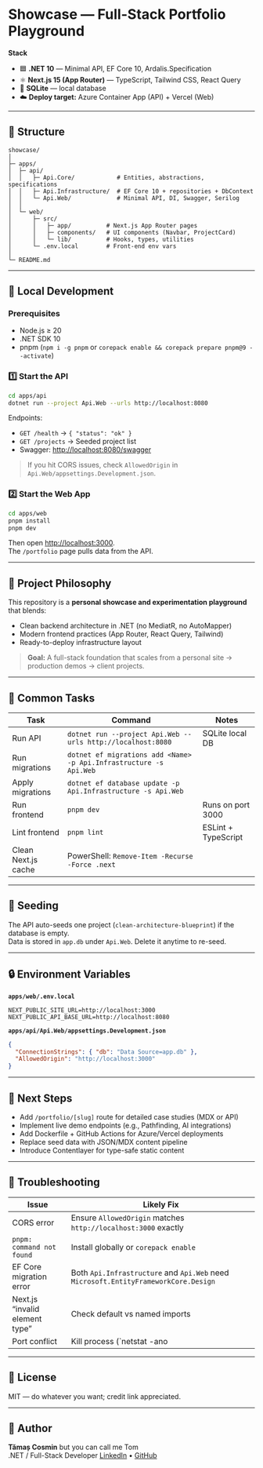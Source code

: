 # Showcase — Full-Stack Portfolio Playground

**Stack**
- 🟦 **.NET 10** — Minimal API, EF Core 10, Ardalis.Specification  
- ⚛️ **Next.js 15 (App Router)** — TypeScript, Tailwind CSS, React Query  
- 🐘 **SQLite** — local database  
- ☁️ **Deploy target:** Azure Container App (API) + Vercel (Web)

---

## 🧩 Structure
```
showcase/
│
├─ apps/
│  ├─ api/
│  │   ├─ Api.Core/            # Entities, abstractions, specifications
│  │   ├─ Api.Infrastructure/  # EF Core 10 + repositories + DbContext
│  │   └─ Api.Web/             # Minimal API, DI, Swagger, Serilog
│  │
│  └─ web/
│      ├─ src/
│      │   ├─ app/          # Next.js App Router pages
│      │   ├─ components/   # UI components (Navbar, ProjectCard)
│      │   └─ lib/          # Hooks, types, utilities
│      └─ .env.local        # Front-end env vars
│
└─ README.md
```

---

## 🚀 Local Development

### Prerequisites
- Node.js ≥ 20  
- .NET SDK 10  
- pnpm (`npm i -g pnpm` or `corepack enable && corepack prepare pnpm@9 --activate`)

### 1️⃣ Start the API
```bash
cd apps/api
dotnet run --project Api.Web --urls http://localhost:8080
```

Endpoints:
- `GET /health` → `{ "status": "ok" }`
- `GET /projects` → Seeded project list
- Swagger: [http://localhost:8080/swagger](http://localhost:8080/swagger)

> If you hit CORS issues, check `AllowedOrigin` in `Api.Web/appsettings.Development.json`.

### 2️⃣ Start the Web App
```bash
cd apps/web
pnpm install
pnpm dev
```

Then open [http://localhost:3000](http://localhost:3000).  
The `/portfolio` page pulls data from the API.

---

## 🧱 Project Philosophy
This repository is a **personal showcase and experimentation playground** that blends:

- Clean backend architecture in .NET (no MediatR, no AutoMapper)  
- Modern frontend practices (App Router, React Query, Tailwind)  
- Ready-to-deploy infrastructure layout  

> **Goal:** A full-stack foundation that scales from a personal site → production demos → client projects.

---

## 🔧 Common Tasks

| Task | Command | Notes |
|------|----------|-------|
| Run API | `dotnet run --project Api.Web --urls http://localhost:8080` | SQLite local DB |
| Run migrations | `dotnet ef migrations add <Name> -p Api.Infrastructure -s Api.Web` | |
| Apply migrations | `dotnet ef database update -p Api.Infrastructure -s Api.Web` | |
| Run frontend | `pnpm dev` | Runs on port 3000 |
| Lint frontend | `pnpm lint` | ESLint + TypeScript |
| Clean Next.js cache | PowerShell: `Remove-Item -Recurse -Force .next` | |

---

## 🌱 Seeding
The API auto-seeds one project (`clean-architecture-blueprint`) if the database is empty.  
Data is stored in `app.db` under `Api.Web`. Delete it anytime to re-seed.

---

## 🔒 Environment Variables

**`apps/web/.env.local`**
```
NEXT_PUBLIC_SITE_URL=http://localhost:3000
NEXT_PUBLIC_API_BASE_URL=http://localhost:8080
```

**`apps/api/Api.Web/appsettings.Development.json`**
```json
{
  "ConnectionStrings": { "db": "Data Source=app.db" },
  "AllowedOrigin": "http://localhost:3000"
}
```

---

## 🧭 Next Steps
- Add `/portfolio/[slug]` route for detailed case studies (MDX or API)  
- Implement live demo endpoints (e.g., Pathfinding, AI integrations)  
- Add Dockerfile + GitHub Actions for Azure/Vercel deployments  
- Replace seed data with JSON/MDX content pipeline  
- Introduce Contentlayer for type-safe static content

---

## 🧠 Troubleshooting

| Issue | Likely Fix |
|-------|-------------|
| CORS error | Ensure `AllowedOrigin` matches `http://localhost:3000` exactly |
| `pnpm: command not found` | Install globally or `corepack enable` |
| EF Core migration error | Both `Api.Infrastructure` and `Api.Web` need `Microsoft.EntityFrameworkCore.Design` |
| Next.js “invalid element type” | Check default vs named imports |
| Port conflict | Kill process (`netstat -ano | findstr :8080`) or change port |

---

## 🧾 License
MIT — do whatever you want; credit link appreciated.

---

## 👤 Author
**Tămaș Cosmin** but you can call me Tom  
.NET / Full-Stack Developer
[LinkedIn](https://www.linkedin.com/in/tamascosmin) • [GitHub](https://github.com/CsmnTms)

